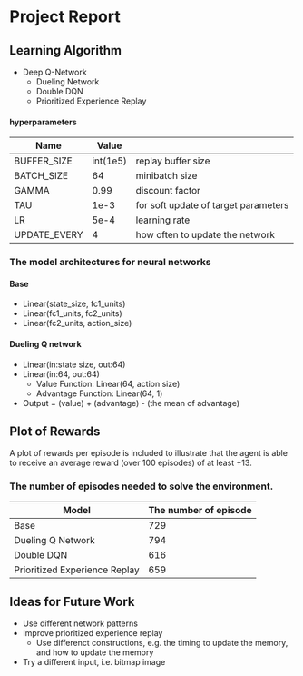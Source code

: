 # Project Report

## Learning Algorithm

- Deep Q-Network
  - Dueling Network
  - Double DQN
  - Prioritized Experience Replay

#### hyperparameters

|  Name  |  Value  |　|
| ---- | ---- | ---- |
|BUFFER_SIZE | int(1e5)  | replay buffer size|
|BATCH_SIZE | 64         | minibatch size|
|GAMMA | 0.99            | discount factor|
|TAU | 1e-3              | for soft update of target parameters|
|LR | 5e-4               | learning rate |
|UPDATE_EVERY | 4        | how often to update the network|


### The model architectures for neural networks

#### Base
- Linear(state_size, fc1_units)
- Linear(fc1_units, fc2_units)
- Linear(fc2_units, action_size)

#### Dueling Q network

- Linear(in:state size, out:64)
- Linear(in:64, out:64)
  - Value Function: Linear(64, action size)
  - Advantage Function: Linear(64, 1)
- Output = (value) + (advantage) - (the mean of advantage)

## Plot of Rewards

A plot of rewards per episode is included to illustrate that the agent is able to receive an average reward (over 100 episodes) of at least +13. 

### The number of episodes needed to solve the environment.

|  Model  |  The number of episode  |
| ---- | ---- |
|  Base  |  729|
|  Dueling Q Network  |  794  |
|  Double DQN  |  616  |
|  Prioritized Experience Replay  |  659  |

## Ideas for Future Work

- Use different network patterns
- Improve prioritized experience replay
  - Use differenct constructions, e.g. the timing to update the memory, and how to update the memory
- Try a different input, i.e. bitmap image

